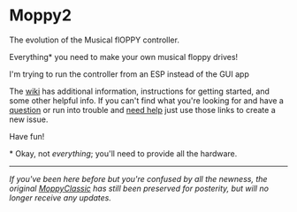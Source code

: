 # Moppy2
The evolution of the Musical flOPPY controller.

Everything* you need to make your own musical floppy drives!

I'm trying to run the controller from an ESP instead of the GUI app

The [wiki](https://github.com/SammyIAm/Moppy2/wiki) has additional information, instructions for getting started, and some other helpful info.  If you can't find what you're looking for and have a [question](https://github.com/SammyIAm/Moppy2/issues/new?labels=question) or run into trouble and [need help](https://github.com/SammyIAm/Moppy2/issues/new?body=If%20you%27re%20having%20trouble%2C%20try%20to%20describe%20what%20you%27ve%20done%20so%20far%20and%20what%20%2Adoes%2A%20work%20so%20we%20don%27t%20ask%20you%20to%20try%20things%20you%27ve%20already%20done.%20%20If%20you%20can%20provide%20screenshots%2C%20logs%2C%20or%20videos%2C%20they%20can%20really%20help%20get%20a%20faster%20response%21) just use those links to create a new issue.

Have fun!

\* Okay, not _everything_; you'll need to provide all the hardware.

-------
*If you've been here before but you're confused by all the newness, the original [MoppyClassic](https://github.com/SammyIAm/MoppyClassic) has still been preserved for posterity, but will no longer receive any updates.*
